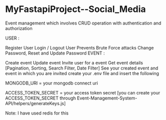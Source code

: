 # MyFastapiProject--Social_Media

Event management which involves CRUD operation with authentication and authorization

USER :

Register User
Login / Logout User
Prevents Brute Force attacks
Change Password, Reset and Update Password
EVENT :

Create event
Update event
Invite user for a event
Get event details [Pagination, Sorting, Search Filter, Date Filter]
See your created event and event in which you are invited
create your .env file and insert the following

MONGODB_URI = your mongodb connect uri

ACCESS_TOKEN_SECRET = your access token secret [you can create your ACCESS_TOKEN_SECRET through Event-Management-System-API/helpers/generateKeys.js]

Note: I have used redis for this
